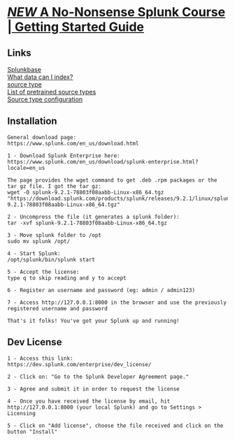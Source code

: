 # [*NEW* A No-Nonsense Splunk Course | Getting Started Guide](https://www.udemy.com/course/no-nonsense-course-on-using-splunk/)  

## Links  

[Splunkbase](https://splunkbase.splunk.com/)  
[What data can I index?](https://docs.splunk.com/Documentation/Splunk/9.1.2/Data/WhatSplunkcanmonitor)  
[source type](https://docs.splunk.com/Splexicon:Sourcetype)  
[List of pretrained source types](https://docs.splunk.com/Documentation/Splunk/9.1.2/Data/Listofpretrainedsourcetypes)  
[Source type configuration](https://docs.splunk.com/Documentation/Splunk/9.1.2/Admin/Propsconf#Sourcetype_configuration)  

## Installation

```
General download page:
https://www.splunk.com/en_us/download.html

1 - Download Splunk Enterprise here:
https://www.splunk.com/en_us/download/splunk-enterprise.html?locale=en_us

The page provides the wget command to get .deb .rpm packages or the tar gz file. I got the tar gz:
wget -O splunk-9.2.1-78803f08aabb-Linux-x86_64.tgz "https://download.splunk.com/products/splunk/releases/9.2.1/linux/splunk-9.2.1-78803f08aabb-Linux-x86_64.tgz"

2 - Uncompress the file (it generates a splunk folder):
tar -xvf splunk-9.2.1-78803f08aabb-Linux-x86_64.tgz

3 - Move splunk folder to /opt
sudo mv splunk /opt/

4 - Start Splunk:
/opt/splunk/bin/splunk start

5 - Accept the license:
type q to skip reading and y to accept

6 - Register an username and password (eg: admin / admin123)

7 - Access http://127.0.0.1:8000 in the browser and use the previously registered username and password

That's it folks! You've got your Splunk up and running!
```

## Dev License
```
1 - Access this link:
https://dev.splunk.com/enterprise/dev_license/

2 - Click on: "Go to the Splunk Developer Agreement page."

3 - Agree and submit it in order to request the license

4 - Once you have received the license by email, hit http://127.0.0.1:8000 (your local Splunk) and go to Settings > Licensing

5 - Click on "Add license", choose the file received and click on the button "Install"
```
